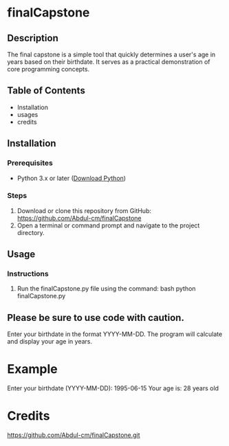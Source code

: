 # finalCapstone

## Description
The final capstone is a simple tool that quickly determines a user's age in years based on their birthdate. It serves as a practical demonstration of core programming concepts.

## Table of Contents
 - Installation
 - usages
 - credits 

## Installation
### Prerequisites
- Python 3.x or later ([Download Python](https://www.python.org/downloads/))

### Steps
1. Download or clone this repository from GitHub: https://github.com/Abdul-cm/finalCapstone
2. Open a terminal or command prompt and navigate to the project directory.

## Usage
### Instructions
1. Run the finalCapstone.py file using the command:
   bash
   python finalCapstone.py

##  Please be sure to use code with caution.

Enter your birthdate in the format YYYY-MM-DD.
The program will calculate and display your age in years.

# Example

Enter your birthdate (YYYY-MM-DD): 1995-06-15
Your age is: 28 years old

# Credits
https://github.com/Abdul-cm/finalCapstone.git
